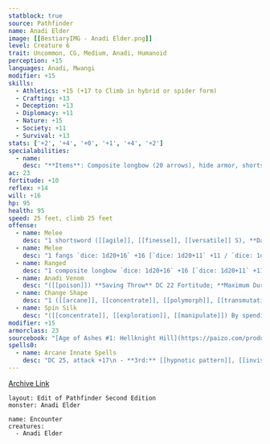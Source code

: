 ```yaml
---
statblock: true
source: Pathfinder
name: Anadi Elder
image: [[BestiaryIMG - Anadi Elder.png]]
level: Creature 6
trait: Uncommon, CG, Medium, Anadi, Humanoid
perception: +15
languages: Anadi, Mwangi
modifier: +15
skills:
  - Athletics: +15 (+17 to Climb in hybrid or spider form)
  - Crafting: +13
  - Deception: +13
  - Diplomacy: +11
  - Nature: +15
  - Society: +11
  - Survival: +13
stats: ['+2', '+4', '+0', '+1', '+4', '+2']
specialabilities:
  - name: 
    desc: "**Items**: Composite longbow (20 arrows), hide armor, shortsword"
ac: 23
fortitude: +10
reflex: +14
will: +16
hp: 95
health: 95
speed: 25 feet, climb 25 feet
offense:
  - name: Melee
    desc: "1 shortsword ([[agile]], [[finesse]], [[versatile]] S), **Damage**: 5 (1d6+5) piercing"
  - name: Melee
    desc: "1 fangs `dice: 1d20+16` +16 [`dice: 1d20+11` +11 / `dice: 1d20+6` +6] ([[finesse]]), **Damage** `dice: 2d6+5` (2d6+5) piercing plus anadi venom"
  - name: Ranged
    desc: "1 composite longbow `dice: 1d20+16` +16 [`dice: 1d20+11` +11 / `dice: 1d20+6` +6] ([[deadly]] 1d10, [[propulsive]], [[range]] increment 100 feet, [[reload]] 0, [[volley]] 30 feet), **Damage** `dice: 1d8+1` (1d8+1) piercing"
  - name: Anadi Venom
    desc: "([[poison]]) **Saving Throw** DC 22 Fortitude; **Maximum Duration** 6 rounds; **Stage 1** `dice: 2d6` (2d6) [[poison]] damage and [[flat-footed]] (1 round); **Stage 2** `dice: 2d6` (2d6) [[poison]] damage, [[flat-footed]], and [[clumsy]] 1 (1 round)"
  - name: Change Shape
    desc: "1 ([[arcane]], [[concentrate]], [[polymorph]], [[transmutation]]) The anadi changes into their true form, spider form, or human form. The above statistics assume the anadi is in their true form. While in their human form, the anadi elder can’t use their fangs attack and loses their climb Speed. When in spider form, they can’t use weapons."
  - name: Spin Silk
    desc: "([[concentrate]], [[exploration]], [[manipulate]]) By spending several minutes, an anadi can produce silk to craft items made of cloth. A single anadi can produce enough silk in a day to craft a single garment."
modifier: +15
armorclass: 23
sourcebook: "[Age of Ashes #1: Hellknight Hill](https://paizo.com/products/btq024tw), *page 85*."
spells0:
  - name: Arcane Innate Spells
    desc: "DC 25, attack +17\n - **3rd:** [[hypnotic pattern]], [[invisibility sphere]]\n - **2nd:** [[blur]], [[invisibility]], [[mirror image]]\n - **1st:** [[color spray]], [[illusory disguise]], [[illusory object]]\n - **Cantrips (3rd):** [[detect magic]], [[electric arc]], [[ghost sound]], [[mage hand]], [[message]]"
---
```


[Archive Link](https://2e.aonprd.com/Monsters.aspx?ID=432)

```statblock
layout: Edit of Pathfinder Second Edition
monster: Anadi Elder
```

```encounter-table
name: Encounter
creatures:
  - Anadi Elder
```